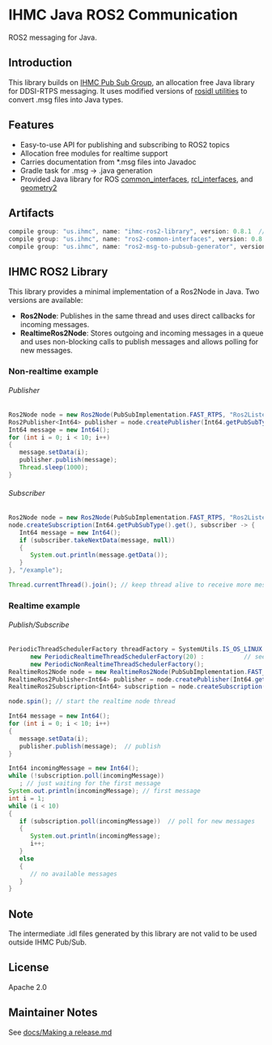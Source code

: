 # IHMC Java ROS2 Communication

ROS2 messaging for Java.

## Introduction

This library builds on [IHMC Pub Sub Group](https://github.com/ihmcrobotics/ihmc-pub-sub-group), an allocation free Java library for DDSI-RTPS messaging. It uses modified versions of [rosidl utilities](https://github.com/ros2/rosidl) to convert .msg files into Java types.

## Features

- Easy-to-use API for publishing and subscribing to ROS2 topics
- Allocation free modules for realtime support
- Carries documentation from *.msg files into Javadoc
- Gradle task for .msg -> .java generation
- Provided Java library for ROS [common_interfaces](https://github.com/ros2/common_interfaces), [rcl_interfaces](https://github.com/ros2/rcl_interfaces), and [geometry2](https://github.com/ros2/geometry2)

## Artifacts

```gradle
compile group: "us.ihmc", name: "ihmc-ros2-library", version: 0.8.1  // publish/subscribe API
compile group: "us.ihmc", name: "ros2-common-interfaces", version: 0.8.1  // ROS2 common message library
compile group: "us.ihmc", name: "ros2-msg-to-pubsub-generator", version: 0.8.1  // generator for .msg -> .java
```

## IHMC ROS2 Library

This library provides a minimal implementation of a Ros2Node in Java. Two versions are available:

- **Ros2Node**: Publishes in the same thread and uses direct callbacks for incoming messages.
- **RealtimeRos2Node**:	Stores outgoing and incoming messages in a queue and uses non-blocking calls to publish messages and allows polling for new messages.

### Non-realtime example

###### Publisher

```java
Ros2Node node = new Ros2Node(PubSubImplementation.FAST_RTPS, "Ros2ListenerExample");
Ros2Publisher<Int64> publisher = node.createPublisher(Int64.getPubSubType().get(), "/example");
Int64 message = new Int64();
for (int i = 0; i < 10; i++)
{
   message.setData(i);
   publisher.publish(message);
   Thread.sleep(1000);
}
```

###### Subscriber

```java
Ros2Node node = new Ros2Node(PubSubImplementation.FAST_RTPS, "Ros2ListenerExample");
node.createSubscription(Int64.getPubSubType().get(), subscriber -> {
   Int64 message = new Int64();
   if (subscriber.takeNextData(message, null))
   {
      System.out.println(message.getData());
   }
}, "/example");

Thread.currentThread().join(); // keep thread alive to receive more messages
```

### Realtime example

###### Publish/Subscribe

```java
PeriodicThreadSchedulerFactory threadFactory = SystemUtils.IS_OS_LINUX ? // realtime threads only work on linux
      new PeriodicRealtimeThreadSchedulerFactory(20) :           // see https://github.com/ihmcrobotics/ihmc-realtime
      new PeriodicNonRealtimeThreadSchedulerFactory();                   // to setup realtime threads
RealtimeRos2Node node = new RealtimeRos2Node(PubSubImplementation.FAST_RTPS, threadFactory, "NonRealtimeRos2PublishSubscribeExample", "");
RealtimeRos2Publisher<Int64> publisher = node.createPublisher(Int64.getPubSubType().get(), "/example");
RealtimeRos2Subscription<Int64> subscription = node.createSubscription(Int64.getPubSubType().get(), "/example");

node.spin(); // start the realtime node thread

Int64 message = new Int64();
for (int i = 0; i < 10; i++)
{
   message.setData(i);
   publisher.publish(message);  // publish
}

Int64 incomingMessage = new Int64();
while (!subscription.poll(incomingMessage))
   ; // just waiting for the first message
System.out.println(incomingMessage); // first message
int i = 1;
while (i < 10)
{
   if (subscription.poll(incomingMessage))  // poll for new messages
   {
      System.out.println(incomingMessage);
      i++;
   }
   else
   {
      // no available messages
   }
}
```

## Note

The intermediate .idl files generated by this library are not valid to be used outside IHMC Pub/Sub. 

## License

Apache 2.0

## Maintainer Notes

See [docs/Making a release.md](docs/Making%20a%20release.md)
 